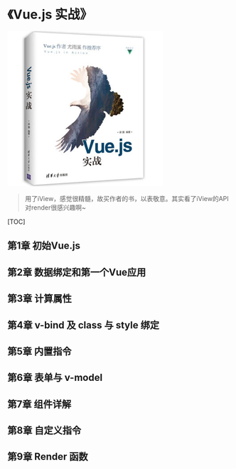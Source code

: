 # 《Vue.js 实战》

![9787302484929](../../static/img/9787302484929.jpg)

> 用了iView，感觉很精髓，故买作者的书，以表敬意。其实看了iView的API对render很感兴趣啊~

[TOC]

## 第1章 初始Vue.js

## 第2章 数据绑定和第一个Vue应用

## 第3章 计算属性

## 第4章 v-bind 及 class 与 style 绑定

## 第5章 内置指令

## 第6章 表单与 v-model

## 第7章 组件详解

## 第8章 自定义指令

## 第9章 Render 函数
